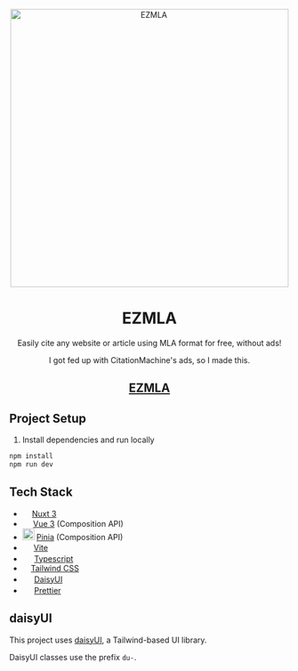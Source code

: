 <p align="center">
  <a href="https://ezmla.netlify.app">
    <img alt="EZMLA" src="[https://github.com/DubNubz/ezmla/public/logo.svg](https://github.com/DubNubz/ezmla/blob/main/public/logo.svg)?raw=true" width="500" />
  </a>
</p>

<h1 align="center">
  EZMLA
</h1>

<p align="center">
  Easily cite any website or article using MLA format for free, without ads!
</p>
<p align="center">
  I got fed up with CitationMachine's ads, so I made this.
</p>

<h2 align="center">
  <a href="https://ezmla.netlify.app">
    EZMLA
  </a>
</h2>

## Project Setup

1. Install dependencies and run locally

```sh
npm install
npm run dev
```

## Tech Stack

<ul>
    <li><img src="https://seeklogo.com/images/N/nuxt-logo-1CCC5F38FD-seeklogo.com.png?raw=true" height="13"> <a href="https://nuxt.com/docs/getting-started/introduction">Nuxt 3</a></li>
    <li><img src="https://seeklogo.com/images/V/vuejs-logo-17D586B587-seeklogo.com.png?raw=true" height="15"> <a href="https://vuejs.org/guide/introduction.html">Vue 3</a> (Composition API)</li>
    <li><img src="https://seeklogo.com/images/P/pinia-logo-51BF712FB0-seeklogo.com.png?raw=true" height="21"> <a href="https://pinia.vuejs.org/core-concepts/">Pinia</a> (Composition API)</li>
    <li><img src="https://seeklogo.com/images/V/vite-logo-BFD4283991-seeklogo.com.png?raw=true" height="16"> <a href="https://vuejs.org/guide/introduction.html">Vite</a></li>
    <li><img src="https://upload.wikimedia.org/wikipedia/commons/thumb/4/4c/Typescript_logo_2020.svg/2048px-Typescript_logo_2020.svg.png?raw=true" height="17"> <a href="https://www.typescriptlang.org/docs/handbook/typescript-in-5-minutes.html">Typescript</a></li>
    <li><img src="https://seeklogo.com/images/T/tailwind-css-logo-5AD4175897-seeklogo.com.png?raw=true" height="11"> <a href="https://tailwindcss.com/docs/utility-first">Tailwind CSS</a></li>
    <li><img src="https://raw.githubusercontent.com/saadeghi/daisyui-images/master/images/daisyui-logo/favicon-192.png" height="17"> <a href="https://daisyui.com/components/">DaisyUI</a></li>
    <li><img src="https://seeklogo.com/images/P/prettier-logo-D5C5197E37-seeklogo.com.png?raw=true" height="17"> <a href="https://prettier.io/docs/en/install">Prettier</a></li>
</ul>

## daisyUI

This project uses [daisyUI](https://daisyui.com/components), a Tailwind-based UI library.

DaisyUI classes use the prefix `du-`.
